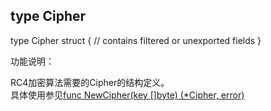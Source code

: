 ## type Cipher 

type Cipher struct {
    // contains filtered or unexported fields
}

功能说明：

RC4加密算法需要的Cipher的结构定义。  
具体使用参见[func NewCipher(key []byte) (*Cipher, error)](NewCipher.md)